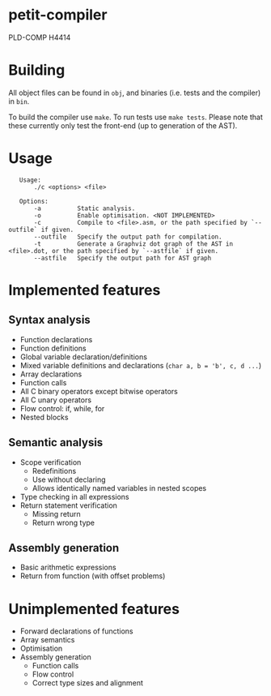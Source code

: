 # petit-compiler
PLD-COMP H4414

# Building
All object files can be found in `obj`, and binaries (i.e. tests and the compiler) in `bin`.


To build the compiler use `make`.
To run tests use `make tests`. Please note that these currently only test the front-end (up to generation of the AST).


# Usage
```
   Usage:
       ./c <options> <file>

   Options:
       -a          Static analysis.
       -o          Enable optimisation. <NOT IMPLEMENTED>
       -c          Compile to <file>.asm, or the path specified by `--outfile` if given.
       --outfile   Specify the output path for compilation.
       -t          Generate a Graphviz dot graph of the AST in <file>.dot, or the path specified by `--astfile` if given.
       --astfile   Specify the output path for AST graph
```

# Implemented features
## Syntax analysis

+ Function declarations
+ Function definitions
+ Global variable declaration/definitions
+ Mixed variable definitions and declarations (`char a, b = 'b', c, d ...`)
+ Array declarations
+ Function calls
+ All C binary operators except bitwise operators
+ All C unary operators
+ Flow control: if, while, for
+ Nested blocks

## Semantic analysis

+ Scope verification
    + Redefinitions
	+ Use without declaring
	+ Allows identically named variables in nested scopes
+ Type checking in all expressions
+ Return statement verification
	+ Missing return
	+ Return wrong type

## Assembly generation

+ Basic arithmetic expressions
+ Return from function (with offset problems)

# Unimplemented features

+ Forward declarations of functions
+ Array semantics
+ Optimisation
+ Assembly generation
	+ Function calls
	+ Flow control
	+ Correct type sizes and alignment
